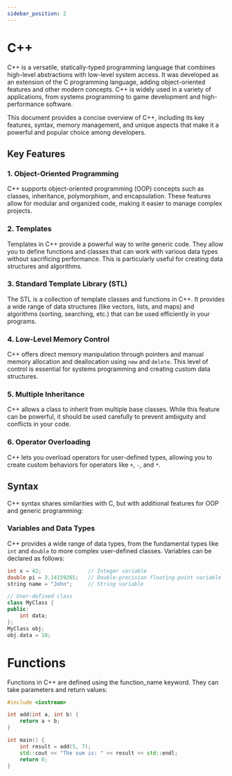 ```yaml
---
sidebar_position: 2
---
```


# C++

C++ is a versatile, statically-typed programming language that combines high-level abstractions with low-level system access. It was developed as an extension of the C programming language, adding object-oriented features and other modern concepts. C++ is widely used in a variety of applications, from systems programming to game development and high-performance software.

This document provides a concise overview of C++, including its key features, syntax, memory management, and unique aspects that make it a powerful and popular choice among developers.

## Key Features

### 1. Object-Oriented Programming

C++ supports object-oriented programming (OOP) concepts such as classes, inheritance, polymorphism, and encapsulation. These features allow for modular and organized code, making it easier to manage complex projects.

### 2. Templates

Templates in C++ provide a powerful way to write generic code. They allow you to define functions and classes that can work with various data types without sacrificing performance. This is particularly useful for creating data structures and algorithms.

### 3. Standard Template Library (STL)

The STL is a collection of template classes and functions in C++. It provides a wide range of data structures (like vectors, lists, and maps) and algorithms (sorting, searching, etc.) that can be used efficiently in your programs.

### 4. Low-Level Memory Control

C++ offers direct memory manipulation through pointers and manual memory allocation and deallocation using `new` and `delete`. This level of control is essential for systems programming and creating custom data structures.

### 5. Multiple Inheritance

C++ allows a class to inherit from multiple base classes. While this feature can be powerful, it should be used carefully to prevent ambiguity and conflicts in your code.

### 6. Operator Overloading

C++ lets you overload operators for user-defined types, allowing you to create custom behaviors for operators like `+`, `-`, and `*`.

## Syntax

C++ syntax shares similarities with C, but with additional features for OOP and generic programming:

### Variables and Data Types

C++ provides a wide range of data types, from the fundamental types like `int` and `double` to more complex user-defined classes. Variables can be declared as follows:

```cpp
int x = 42;               // Integer variable
double pi = 3.14159265;   // Double-precision floating-point variable
string name = "John";     // String variable

// User-defined class
class MyClass {
public:
    int data;
};
MyClass obj;
obj.data = 10;
```

# Functions

Functions in C++ are defined using the function_name keyword. They can take parameters and return values:

```cpp
#include <iostream>

int add(int a, int b) {
    return a + b;
}

int main() {
    int result = add(5, 7);
    std::cout << "The sum is: " << result << std::endl;
    return 0;
}
```